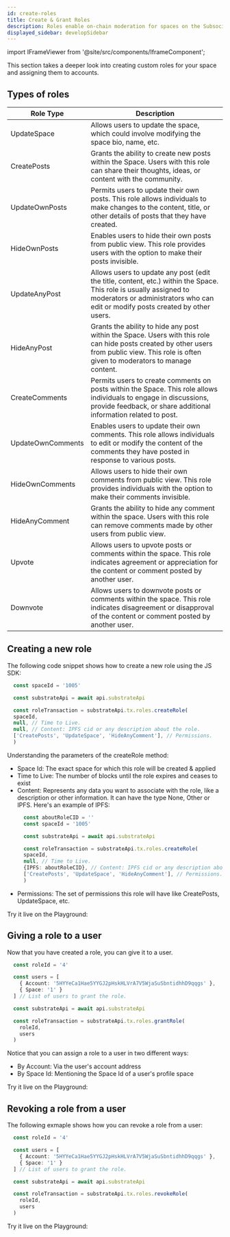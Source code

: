 ```yaml
---
id: create-roles
title: Create & Grant Roles
description: Roles enable on-chain moderation for spaces on the Subsocial Blockchain. Let's take a deep look on how you can create custom roles for your space.
displayed_sidebar: developSidebar
---
```


import IFrameViewer from '@site/src/components/IframeComponent';

This section takes a deeper look into creating custom roles for your space and assigning them to accounts.

## Types of roles

| Role Type            | Description                                                                                                                         |
|----------------------|-------------------------------------------------------------------------------------------------------------------------------------|
| UpdateSpace          | Allows users to update the space, which could involve modifying the space bio, name, etc. |
| CreatePosts          | Grants the ability to create new posts within the Space. Users with this role can share their thoughts, ideas, or content with the community. |
| UpdateOwnPosts       | Permits users to update their own posts. This role allows individuals to make changes to the content, title, or other details of posts that they have created. |
| HideOwnPosts         | Enables users to hide their own posts from public view. This role provides users with the option to make their posts invisible. |
| UpdateAnyPost        | Allows users to update any post (edit the title, content, etc.) within the Space. This role is usually assigned to moderators or administrators who can edit or modify posts created by other users. |
| HideAnyPost          | Grants the ability to hide any post within the Space. Users with this role can hide posts created by other users from public view. This role is often given to moderators to manage content. |
| CreateComments       | Permits users to create comments on posts within the Space. This role allows individuals to engage in discussions, provide feedback, or share additional information related to post. |
| UpdateOwnComments    | Enables users to update their own comments. This role allows individuals to edit or modify the content of the comments they have posted in response to various posts. |
| HideOwnComments      | Allows users to hide their own comments from public view. This role provides individuals with the option to make their comments invisible. |
| HideAnyComment       | Grants the ability to hide any comment within the space. Users with this role can remove comments made by other users from public view. |
| Upvote               | Allows users to upvote posts or comments within the space. This role indicates agreement or appreciation for the content or comment posted by another user. |
| Downvote             | Allows users to downvote posts or comments within the space. This role indicates disagreement or disapproval of the content or comment posted by another user. |


## Creating a new role

The following code snippet shows how to create a new role using the JS SDK:

```ts
  const spaceId = '1005'

  const substrateApi = await api.substrateApi

  const roleTransaction = substrateApi.tx.roles.createRole(
  spaceId, 
  null, // Time to Live. 
  null, // Content: IPFS cid or any description about the role. 
  ['CreatePosts', 'UpdateSpace', 'HideAnyComment'], // Permissions.
  )
```

Understanding the parameters of the createRole method:

- Space Id: The exact space for which this role will be created & applied
- Time to Live: The number of blocks until the role expires and ceases to exist
- Content: Represents any data you want to associate with the role, like a description or other information. It can have the type None, Other or IPFS. Here's an example of IPFS: 
  ```ts
    const aboutRoleCID = ''
    const spaceId = '1005'

    const substrateApi = await api.substrateApi

    const roleTransaction = substrateApi.tx.roles.createRole(
    spaceId, 
    null, // Time to Live. 
    {IPFS: aboutRoleCID}, // Content: IPFS cid or any description about the role. 
    ['CreatePosts', 'UpdateSpace', 'HideAnyComment'], // Permissions.
    )
  ```
- Permissions: The set of permissions this role will have like CreatePosts, UpdateSpace, etc.

Try it live on the Playground:

 <IFrameViewer
      src="https://play.subsocial.network/writing-data/roles/create?iframe=true"
  />


## Giving a role to a user

Now that you have created a role, you can give it to a user.

```ts
  const roleId = '4'

  const users = [
    { Account: '5HYYeCa1Hae5YYGJ2pHskHLVrA7V5WjaSuSbntidhhD9qqgs' }, 
    { Space: '1' }
  ] // List of users to grant the role.

  const substrateApi = await api.substrateApi

  const roleTransaction = substrateApi.tx.roles.grantRole(
    roleId, 
    users 
  )
```

Notice that you can assign a role to a user in two different ways:
- By Account: Via the user's account address 
- By Space Id: Mentioning the Space Id of a user's profile space

Try it live on the Playground:

 <IFrameViewer
      src="https://play.subsocial.network/writing-data/roles/grant?iframe=true"
  />

## Revoking a role from a user

The following exmaple shows how you can revoke a role from a user:

```ts
  const roleId = '4'

  const users = [
    { Account: '5HYYeCa1Hae5YYGJ2pHskHLVrA7V5WjaSuSbntidhhD9qqgs' }, 
    { Space: '1' }
  ] // List of users to grant the role.

  const substrateApi = await api.substrateApi

  const roleTransaction = substrateApi.tx.roles.revokeRole(
    roleId, 
    users 
  )
```

Try it live on the Playground:

 <IFrameViewer
      src="https://play.subsocial.network/writing-data/roles/revoke?iframe=true"
  />


